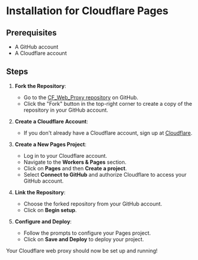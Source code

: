 # Installation for Cloudflare Pages

## Prerequisites

- A GitHub account
- A Cloudflare account

## Steps

1. **Fork the Repository**:
    - Go to the [CF_Web_Proxy repository](https://github.com/MinitorMHS/CF_Web_Proxy) on GitHub.
    - Click the "Fork" button in the top-right corner to create a copy of the repository in your GitHub account.

2. **Create a Cloudflare Account**:
    - If you don't already have a Cloudflare account, sign up at [Cloudflare](https://www.cloudflare.com/).

3. **Create a New Pages Project**:
    - Log in to your Cloudflare account.
    - Navigate to the **Workers & Pages** section.
    - Click on **Pages** and then **Create a project**.
    - Select **Connect to GitHub** and authorize Cloudflare to access your GitHub account.

4. **Link the Repository**:
    - Choose the forked repository from your GitHub account.
    - Click on **Begin setup**.

5. **Configure and Deploy**:
    - Follow the prompts to configure your Pages project.
    - Click on **Save and Deploy** to deploy your project.

Your Cloudflare web proxy should now be set up and running!
